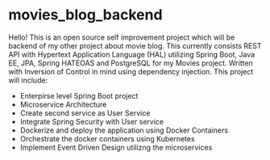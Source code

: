 # movies_blog_backend

Hello! This is an open source self improvement project which will be backend of my other project about movie blog. This currently consists REST API with Hypertext Application Language (HAL) utilizing Spring Boot, Java EE, JPA, Spring HATEOAS and PostgreSQL for my Movies project. Written with Inversion of Control in mind using dependency injection. This project will include:

  - Enterpirse level Spring Boot project
  - Microservice Architecture 
  - Create second service as User Service
  - Integrate Spring Security with User service
  - Dockerize and deploy the application using Docker Containers 
  - Orchestrate the docker containers using Kubernetes
  - Implement Event Driven Design utilizng the microservices




